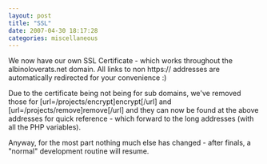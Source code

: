 ```yaml
---
layout: post
title: "SSL"
date: 2007-04-30 18:17:28
categories: miscellaneous
---
```

We now have our own SSL Certificate - which works throughout the albinoloverats.net domain. All links to non https:// addresses are automatically redirected for your convenience :)

Due to the certificate being not being for sub domains, we've removed those for [url=/projects/encrypt]encrypt[/url] and [url=/projects/remove]remove[/url] and they can now be found at the above addresses for quick reference - which forward to the long addresses (with all the PHP variables).

Anyway, for the most part nothing much else has changed - after finals, a "normal" development routine will resume.
